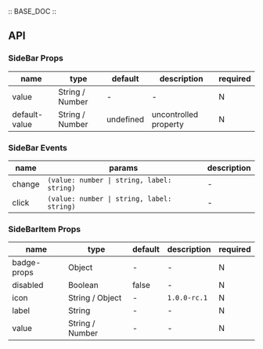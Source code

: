 :: BASE_DOC ::

## API
### SideBar Props

name | type | default | description | required
-- | -- | -- | -- | --
value | String / Number | - | \- | N
default-value | String / Number | undefined | uncontrolled property | N

### SideBar Events

name | params | description
-- | -- | --
change | `(value: number \| string, label: string)` | \-
click | `(value: number \| string, label: string)` | \-

### SideBarItem Props

name | type | default | description | required
-- | -- | -- | -- | --
badge-props | Object | - | \- | N
disabled | Boolean | false | \- | N
icon | String / Object | - | `1.0.0-rc.1` | N
label | String | - | \- | N
value | String / Number | - | \- | N
